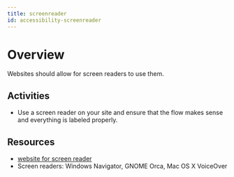 ```yaml
---
title: screenreader
id: accessibility-screenreader
---
```


# Overview

Websites should allow for screen readers to use them.

## Activities

- Use a screen reader on your site and ensure that the flow makes sense and everything is labeled properly.

## Resources

- [website for screen reader](https://blog.hubspot.com/website/screen-reader-accessibility)
- Screen readers: Windows Navigator, GNOME Orca, Mac OS X VoiceOver
